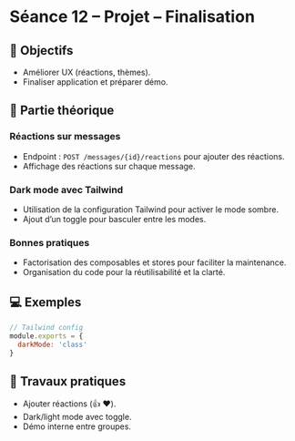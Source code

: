 # Séance 12 – Projet – Finalisation

## 🎯 Objectifs
- Améliorer UX (réactions, thèmes).
- Finaliser application et préparer démo.

## 📖 Partie théorique

### Réactions sur messages

- Endpoint : `POST /messages/{id}/reactions` pour ajouter des réactions.
- Affichage des réactions sur chaque message.

### Dark mode avec Tailwind

- Utilisation de la configuration Tailwind pour activer le mode sombre.
- Ajout d’un toggle pour basculer entre les modes.

### Bonnes pratiques

- Factorisation des composables et stores pour faciliter la maintenance.
- Organisation du code pour la réutilisabilité et la clarté.

## 💻 Exemples
```js
// Tailwind config
module.exports = {
  darkMode: 'class'
}
```

## 📝 Travaux pratiques
- Ajouter réactions (👍 ❤️).
- Dark/light mode avec toggle.
- Démo interne entre groupes.

